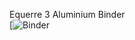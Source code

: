 Equerre 3 Aluminium Binder  
[![Binder](https://hub.mybinder.org/user/ecamorlaix-tsi-1718-rdm-ysbni86u/tree/Geoffrey/Equerre%203%20Aluminium)
